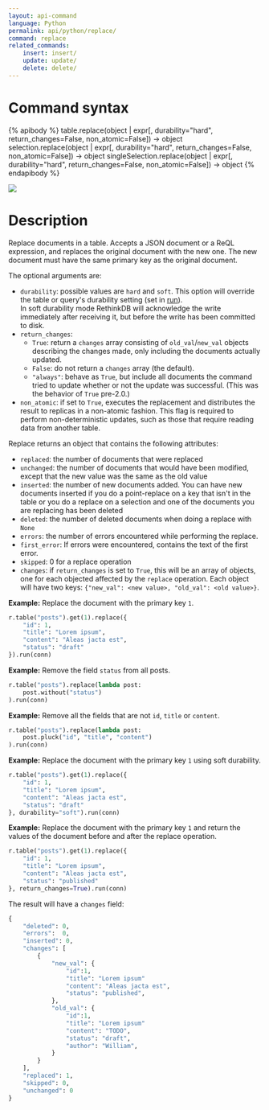 ```yaml
---
layout: api-command
language: Python
permalink: api/python/replace/
command: replace
related_commands:
    insert: insert/
    update: update/
    delete: delete/
---
```


# Command syntax #

{% apibody %}
table.replace(object | expr[, durability="hard", return_changes=False, non_atomic=False])
    &rarr; object
selection.replace(object | expr[, durability="hard", return_changes=False, non_atomic=False])
    &rarr; object
singleSelection.replace(object | expr[, durability="hard", return_changes=False, non_atomic=False])
    &rarr; object
{% endapibody %}

<img src="/assets/images/docs/api_illustrations/replace.png" class="api_command_illustration" />

# Description #

Replace documents in a table. Accepts a JSON document or a ReQL expression, and replaces
the original document with the new one. The new document must have the same primary key
as the original document.

The optional arguments are:

- `durability`: possible values are `hard` and `soft`. This option will override the
table or query's durability setting (set in [run](/api/python/run/)).  
In soft durability mode RethinkDB will acknowledge the write immediately after
receiving it, but before the write has been committed to disk.
- `return_changes`:
    - `True`: return a `changes` array consisting of `old_val`/`new_val` objects describing the changes made, only including the documents actually updated.
    - `False`: do not return a `changes` array (the default).
    - `"always"`: behave as `True`, but include all documents the command tried to update whether or not the update was successful. (This was the behavior of `True` pre-2.0.)
- `non_atomic`: if set to `True`, executes the replacement and distributes the result to replicas in a non-atomic fashion. This flag is required to perform non-deterministic updates, such as those that require reading data from another table.

Replace returns an object that contains the following attributes:

- `replaced`: the number of documents that were replaced
- `unchanged`: the number of documents that would have been modified, except that the
new value was the same as the old value
- `inserted`: the number of new documents added. You can have new documents inserted if
you do a point-replace on a key that isn't in the table or you do a replace on a
selection and one of the documents you are replacing has been deleted
- `deleted`: the number of deleted documents when doing a replace with `None`
- `errors`: the number of errors encountered while performing the replace.
- `first_error`: If errors were encountered, contains the text of the first error.
- `skipped`: 0 for a replace operation
- `changes`: if `return_changes` is set to `True`, this will be an array of objects, one for each objected affected by the `replace` operation. Each object will have two keys: `{"new_val": <new value>, "old_val": <old value>}`.

__Example:__ Replace the document with the primary key `1`.

```py
r.table("posts").get(1).replace({
    "id": 1,
    "title": "Lorem ipsum",
    "content": "Aleas jacta est",
    "status": "draft"
}).run(conn)
```

__Example:__ Remove the field `status` from all posts.

```py
r.table("posts").replace(lambda post:
    post.without("status")
).run(conn)
```

__Example:__ Remove all the fields that are not `id`, `title` or `content`.

```py
r.table("posts").replace(lambda post:
    post.pluck("id", "title", "content")
).run(conn)
```

__Example:__ Replace the document with the primary key `1` using soft durability.

```py
r.table("posts").get(1).replace({
    "id": 1,
    "title": "Lorem ipsum",
    "content": "Aleas jacta est",
    "status": "draft"
}, durability="soft").run(conn)
```

__Example:__ Replace the document with the primary key `1` and return the values of the document before
and after the replace operation.

```py
r.table("posts").get(1).replace({
    "id": 1,
    "title": "Lorem ipsum",
    "content": "Aleas jacta est",
    "status": "published"
}, return_changes=True).run(conn)
```

The result will have a `changes` field:

```py
{
    "deleted": 0,
    "errors":  0,
    "inserted": 0,
    "changes": [
        {
            "new_val": {
                "id":1,
                "title": "Lorem ipsum"
                "content": "Aleas jacta est",
                "status": "published",
            },
            "old_val": {
                "id":1,
                "title": "Lorem ipsum"
                "content": "TODO",
                "status": "draft",
                "author": "William",
            }
        }
    ],   
    "replaced": 1,
    "skipped": 0,
    "unchanged": 0
}
```
